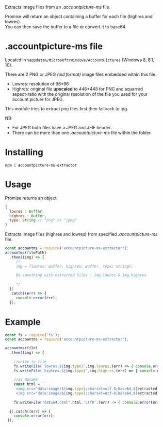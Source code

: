 Extracts image files from an *.accountpicture-ms* file.<br/>

Promise will return an object containing a buffer for each file (highres and lowres).<br/>
You can then save the buffer to a file or convert it to base64.<br/>

.accountpicture-ms file
=======================
Located in `%appdata%/Microsoft/Windows/AccountPictures` (Windows 8, 8.1, 10).

There are 2 PNG or JPEG _(old format)_ image files embedded within this file:

- Lowres: resolution of 96*96 
- Highres: original file **upscaled** to 448*448 for PNG and squarred aspect-ratio with the original resolution of the file you used for your account picture for JPEG.  

This module tries to extract png files first then fallback to jpg. 

NB: 
  - For JPEG both files have a JPEG and JFIF header.
  - There can be more than one *.accountpicture-ms* file within the folder.

Installing
==========
`npm i accountpicture-ms-extractor`

Usage
=====
Promise returns an object
```js
{
  lowres : Buffer,
  highres : Buffer,
  type: String // "png" or "jpeg"
}
```
Extracts image files (highres and lowres) from specified *.accountpicture-ms* file.
```js
const accountms = require('accountpicture-ms-extractor');
accountms(filePath)
  .then((img) => {
     /*
     img = {lowres: Buffer, highres: Buffer, type: String};
     
     Do something with extracted files : img.lowres & img.highres
     
     */
  })
  .catch((err) => {
     console.error(err);
  });
```

Example
=======

```js
const fs = require('fs');
const accountms = require('accountpicture-ms-extractor');

accountms(file)
  .then((img) => {
      
    //write to file
    fs.writeFile(`lowres.${img.type}`,img.lowres,(err) => { console.error(err) });
    fs.writeFile(`highres.${img.type}`,img.highres,(err) => { console.error(err) });
        
    //as data64
    const html = `
     <img src="data:image/${img.type};charset=utf-8;base64,${extracted.lowres.toString('base64')}" alt="Lowres 96*96" />
     <img src="data:image/${img.type};charset=utf-8;base64,${extracted.highres.toString('base64')}" alt="Highres" />`;
        
    fs.writeFile("data64.html",html,'utf8',(err) => { console.error(err) });
        
  }).catch((err) => {
    console.error(err);
 });
```
